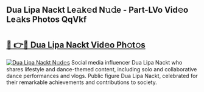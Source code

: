 ## Dua Lipa Nackt Le𝚊k𝚎d N𝚞𝚍e - Part-LVo Vid𝚎o Le𝚊ks Photos QqVkf

# <h2><a href="http://fb2u5y8.evod.top/?m=Dua+Lipa+Nackt">🔗 👉🔴 Dua Lipa Nackt Vid𝚎o Ph𝚘t𝚘s</a></h2>

[![Dua Lipa Nackt N𝚞d𝚎s](https://i.imgur.com/8V9OHl7.gif)](http://fb2u5y8.evod.top/?m=Dua+Lipa+Nackt)
Social media influencer Dua Lipa Nackt who shares lifestyle and dance-themed content, including solo and collaborative dance performances and vlogs. Public figure Dua Lipa Nackt, celebrated for their remarkable achievements and contributions to society. 
